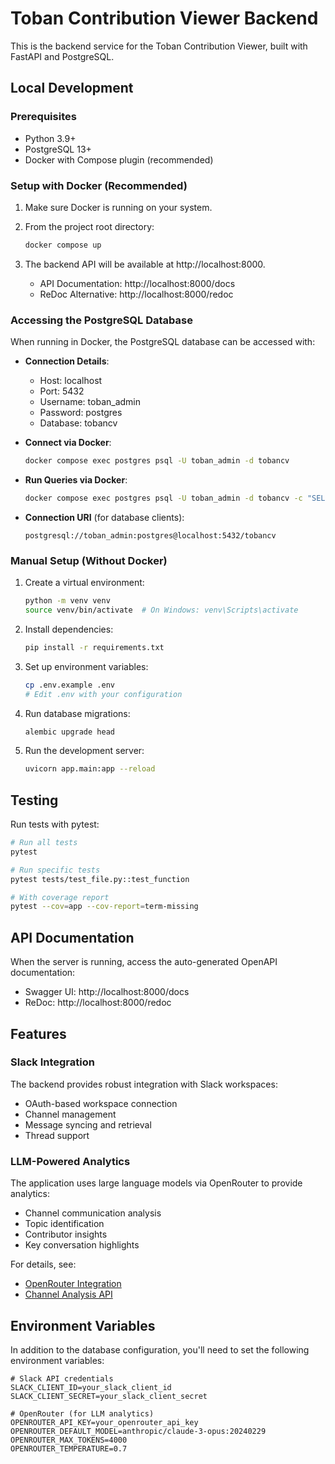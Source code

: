 # Toban Contribution Viewer Backend

This is the backend service for the Toban Contribution Viewer, built with FastAPI and PostgreSQL.

## Local Development

### Prerequisites

- Python 3.9+
- PostgreSQL 13+
- Docker with Compose plugin (recommended)

### Setup with Docker (Recommended)

1. Make sure Docker is running on your system.

2. From the project root directory:
   ```bash
   docker compose up
   ```

3. The backend API will be available at http://localhost:8000.
   - API Documentation: http://localhost:8000/docs
   - ReDoc Alternative: http://localhost:8000/redoc

### Accessing the PostgreSQL Database

When running in Docker, the PostgreSQL database can be accessed with:

- **Connection Details**:
  - Host: localhost
  - Port: 5432
  - Username: toban_admin
  - Password: postgres
  - Database: tobancv

- **Connect via Docker**:
  ```bash
  docker compose exec postgres psql -U toban_admin -d tobancv
  ```

- **Run Queries via Docker**:
  ```bash
  docker compose exec postgres psql -U toban_admin -d tobancv -c "SELECT * FROM slackuser LIMIT 5;"
  ```

- **Connection URI** (for database clients):
  ```
  postgresql://toban_admin:postgres@localhost:5432/tobancv
  ```

### Manual Setup (Without Docker)

1. Create a virtual environment:
   ```bash
   python -m venv venv
   source venv/bin/activate  # On Windows: venv\Scripts\activate
   ```

2. Install dependencies:
   ```bash
   pip install -r requirements.txt
   ```

3. Set up environment variables:
   ```bash
   cp .env.example .env
   # Edit .env with your configuration
   ```

4. Run database migrations:
   ```bash
   alembic upgrade head
   ```

5. Run the development server:
   ```bash
   uvicorn app.main:app --reload
   ```

## Testing

Run tests with pytest:

```bash
# Run all tests
pytest

# Run specific tests
pytest tests/test_file.py::test_function

# With coverage report
pytest --cov=app --cov-report=term-missing
```

## API Documentation

When the server is running, access the auto-generated OpenAPI documentation:

- Swagger UI: http://localhost:8000/docs
- ReDoc: http://localhost:8000/redoc

## Features

### Slack Integration

The backend provides robust integration with Slack workspaces:

- OAuth-based workspace connection
- Channel management
- Message syncing and retrieval
- Thread support

### LLM-Powered Analytics

The application uses large language models via OpenRouter to provide analytics:

- Channel communication analysis
- Topic identification
- Contributor insights
- Key conversation highlights

For details, see:
- [OpenRouter Integration](./docs/integrations/openrouter.md)
- [Channel Analysis API](./docs/api/channel-analysis.md)

## Environment Variables

In addition to the database configuration, you'll need to set the following environment variables:

```
# Slack API credentials
SLACK_CLIENT_ID=your_slack_client_id
SLACK_CLIENT_SECRET=your_slack_client_secret

# OpenRouter (for LLM analytics)
OPENROUTER_API_KEY=your_openrouter_api_key
OPENROUTER_DEFAULT_MODEL=anthropic/claude-3-opus:20240229
OPENROUTER_MAX_TOKENS=4000
OPENROUTER_TEMPERATURE=0.7
```
